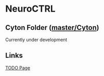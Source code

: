 <link rel="icon" href="http://icons.iconarchive.com/icons/papirus-team/papirus-apps/512/python-icon.png">

# NeuroCTRL
## Cyton Folder ([master/Cyton](./Cyton))
Currently under development

## Links
[TODO Page](https://sfz-eningen.github.io/NeuroCTRL/TODO)

